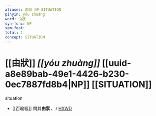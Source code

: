 ```yaml
---
aliases: 由狀 NP SITUATION
pinyin: yóu zhuàng
word: 由狀
syn-func: NP
sem-feat: 
total: 1
concept: SITUATION 
---
```

# [[由狀]] *[[yóu zhuàng]]*  [[uuid-a8e89bab-49e1-4426-b230-0ec7887fd8b4|NP]] [[SITUATION]]
situation
 - [[百喻經]] 問其**由狀**， / [HXWD](https://hxwd.org/textview.html?location=KR6b0066_T_003-0550a.68)